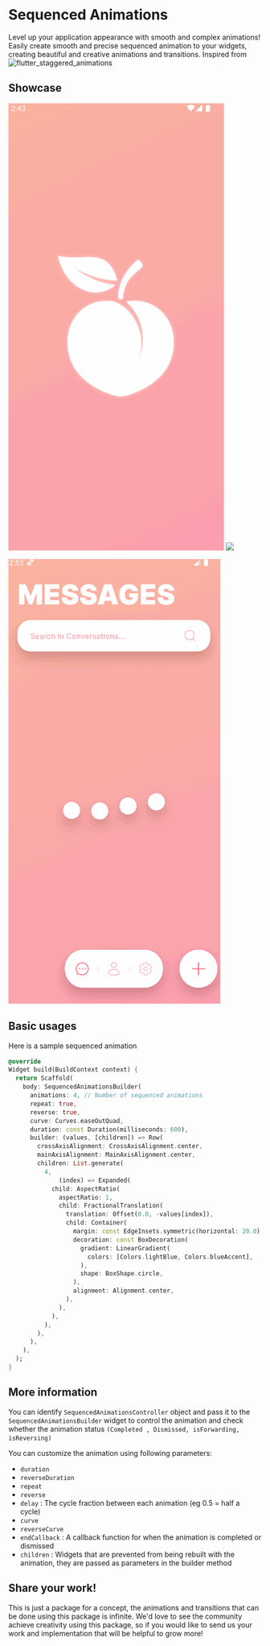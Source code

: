 # Sequenced Animations

Level up your application appearance with smooth and complex animations!
Easily create smooth and precise sequenced animation to your widgets, creating beautiful and creative animations and transitions.
Inspired from ![flutter_staggered_animations](https://pub.dev/packages/flutter_staggered_animations)
## Showcase

![](https://github.com/IsmailIbrahim5/sequenced_animations/blob/main/assets/sequenceAnimationBuilder.gif?raw=true)
![](https://github.com/IsmailIbrahim5/sequenced_animation/blob/main/assets/sequenceAnimationBuilder1.gif?raw=true)

![](https://github.com/IsmailIbrahim5/sequenced_animations/blob/main/assets/loading.gif?raw=true)
## Basic usages

Here is a sample sequenced animation

```dart
@override
Widget build(BuildContext context) {
  return Scaffold(
    body: SequencedAnimationsBuilder(
      animations: 4, // Number of sequenced animations
      repeat: true,
      reverse: true,
      curve: Curves.easeOutQuad,
      duration: const Duration(milliseconds: 600),
      builder: (values, [children]) => Row(
        crossAxisAlignment: CrossAxisAlignment.center,
        mainAxisAlignment: MainAxisAlignment.center,
        children: List.generate(
          4,
              (index) => Expanded(
            child: AspectRatio(
              aspectRatio: 1,
              child: FractionalTranslation(
                translation: Offset(0.0, -values[index]),
                child: Container(
                  margin: const EdgeInsets.symmetric(horizontal: 20.0),
                  decoration: const BoxDecoration(
                    gradient: LinearGradient(
                      colors: [Colors.lightBlue, Colors.blueAccent],
                    ),
                    shape: BoxShape.circle,
                  ),
                  alignment: Alignment.center,
                ),
              ),
            ),
          ),
        ),
      ),
    ),
  );
}
```
## More information

You can identify `SequencedAnimationsController` object and pass it to the `SequencedAnimationsBuilder` widget to control the animation and check whether the animation status `(Completed , Dismissed, isForwarding, isReversing)`

You can customize the animation using following parameters:
- `duration`
- `reverseDuration`
- `repeat`
- `reverse`
- `delay` : The cycle fraction between each animation (eg 0.5 = half a cycle)
- `curve`
- `reverseCurve`
- `endCallback` : A callback function for when the animation is completed or dismissed
- `children` : Widgets that are prevented from being rebuilt with the animation, they are passed as parameters in the builder method

## Share your work!

This is just a package for a concept, the animations and transitions that can be done using this package is infinite.
We'd love to see the community achieve creativity using this package, so if you would like to send us your work and implementation that will be helpful to grow more!

